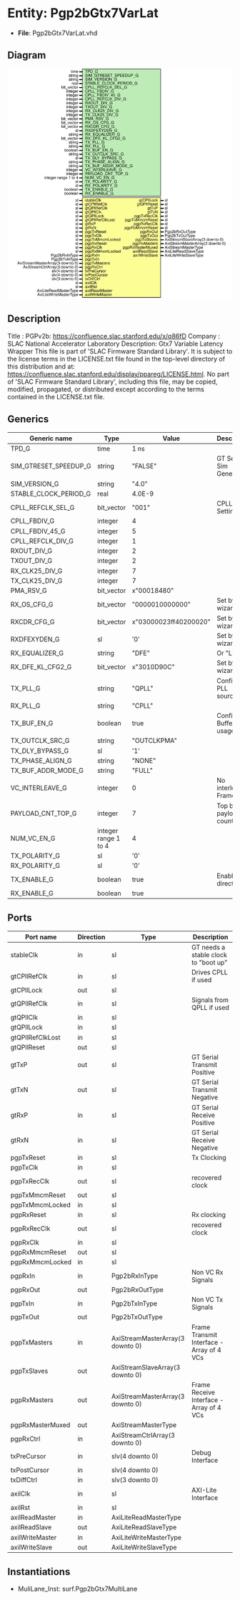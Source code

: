 # Entity: Pgp2bGtx7VarLat

- **File**: Pgp2bGtx7VarLat.vhd
## Diagram

![Diagram](Pgp2bGtx7VarLat.svg "Diagram")
## Description

Title      : PGPv2b: https://confluence.slac.stanford.edu/x/q86fD
Company    : SLAC National Accelerator Laboratory
Description: Gtx7 Variable Latency Wrapper
This file is part of 'SLAC Firmware Standard Library'.
It is subject to the license terms in the LICENSE.txt file found in the
top-level directory of this distribution and at:
   https://confluence.slac.stanford.edu/display/ppareg/LICENSE.html.
No part of 'SLAC Firmware Standard Library', including this file,
may be copied, modified, propagated, or distributed except according to
the terms contained in the LICENSE.txt file.
## Generics

| Generic name          | Type                 | Value                 | Description                 |
| --------------------- | -------------------- | --------------------- | --------------------------- |
| TPD_G                 | time                 | 1 ns                  |                             |
| SIM_GTRESET_SPEEDUP_G | string               | "FALSE"               | GT Settings Sim Generics    |
| SIM_VERSION_G         | string               | "4.0"                 |                             |
| STABLE_CLOCK_PERIOD_G | real                 | 4.0E-9                |                             |
| CPLL_REFCLK_SEL_G     | bit_vector           | "001"                 | CPLL Settings               |
| CPLL_FBDIV_G          | integer              | 4                     |                             |
| CPLL_FBDIV_45_G       | integer              | 5                     |                             |
| CPLL_REFCLK_DIV_G     | integer              | 1                     |                             |
| RXOUT_DIV_G           | integer              | 2                     |                             |
| TXOUT_DIV_G           | integer              | 2                     |                             |
| RX_CLK25_DIV_G        | integer              | 7                     |                             |
| TX_CLK25_DIV_G        | integer              | 7                     |                             |
| PMA_RSV_G             | bit_vector           | x"00018480"           |                             |
| RX_OS_CFG_G           | bit_vector           | "0000010000000"       | Set by wizard               |
| RXCDR_CFG_G           | bit_vector           | x"03000023ff40200020" | Set by wizard               |
| RXDFEXYDEN_G          | sl                   | '0'                   | Set by wizard               |
| RX_EQUALIZER_G        | string               | "DFE"                 | Or "LPM"                    |
| RX_DFE_KL_CFG2_G      | bit_vector           | x"3010D90C"           | Set by wizard               |
| TX_PLL_G              | string               | "QPLL"                | Configure PLL sources       |
| RX_PLL_G              | string               | "CPLL"                |                             |
| TX_BUF_EN_G           | boolean              | true                  | Configure Buffer usage      |
| TX_OUTCLK_SRC_G       | string               | "OUTCLKPMA"           |                             |
| TX_DLY_BYPASS_G       | sl                   | '1'                   |                             |
| TX_PHASE_ALIGN_G      | string               | "NONE"                |                             |
| TX_BUF_ADDR_MODE_G    | string               | "FULL"                |                             |
| VC_INTERLEAVE_G       | integer              | 0                     | No interleave Frames        |
| PAYLOAD_CNT_TOP_G     | integer              | 7                     | Top bit for payload counter |
| NUM_VC_EN_G           | integer range 1 to 4 | 4                     |                             |
| TX_POLARITY_G         | sl                   | '0'                   |                             |
| RX_POLARITY_G         | sl                   | '0'                   |                             |
| TX_ENABLE_G           | boolean              | true                  | Enable TX direction         |
| RX_ENABLE_G           | boolean              | true                  |                             |
## Ports

| Port name        | Direction | Type                             | Description                               |
| ---------------- | --------- | -------------------------------- | ----------------------------------------- |
| stableClk        | in        | sl                               | GT needs a stable clock to "boot up"      |
| gtCPllRefClk     | in        | sl                               | Drives CPLL if used                       |
| gtCPllLock       | out       | sl                               |                                           |
| gtQPllRefClk     | in        | sl                               | Signals from QPLL if used                 |
| gtQPllClk        | in        | sl                               |                                           |
| gtQPllLock       | in        | sl                               |                                           |
| gtQPllRefClkLost | in        | sl                               |                                           |
| gtQPllReset      | out       | sl                               |                                           |
| gtTxP            | out       | sl                               | GT Serial Transmit Positive               |
| gtTxN            | out       | sl                               | GT Serial Transmit Negative               |
| gtRxP            | in        | sl                               | GT Serial Receive Positive                |
| gtRxN            | in        | sl                               | GT Serial Receive Negative                |
| pgpTxReset       | in        | sl                               | Tx Clocking                               |
| pgpTxClk         | in        | sl                               |                                           |
| pgpTxRecClk      | out       | sl                               | recovered clock                           |
| pgpTxMmcmReset   | out       | sl                               |                                           |
| pgpTxMmcmLocked  | in        | sl                               |                                           |
| pgpRxReset       | in        | sl                               | Rx clocking                               |
| pgpRxRecClk      | out       | sl                               | recovered clock                           |
| pgpRxClk         | in        | sl                               |                                           |
| pgpRxMmcmReset   | out       | sl                               |                                           |
| pgpRxMmcmLocked  | in        | sl                               |                                           |
| pgpRxIn          | in        | Pgp2bRxInType                    | Non VC Rx Signals                         |
| pgpRxOut         | out       | Pgp2bRxOutType                   |                                           |
| pgpTxIn          | in        | Pgp2bTxInType                    | Non VC Tx Signals                         |
| pgpTxOut         | out       | Pgp2bTxOutType                   |                                           |
| pgpTxMasters     | in        | AxiStreamMasterArray(3 downto 0) | Frame Transmit Interface - Array of 4 VCs |
| pgpTxSlaves      | out       | AxiStreamSlaveArray(3 downto 0)  |                                           |
| pgpRxMasters     | out       | AxiStreamMasterArray(3 downto 0) | Frame Receive Interface - Array of 4 VCs  |
| pgpRxMasterMuxed | out       | AxiStreamMasterType              |                                           |
| pgpRxCtrl        | in        | AxiStreamCtrlArray(3 downto 0)   |                                           |
| txPreCursor      | in        | slv(4 downto 0)                  | Debug Interface                           |
| txPostCursor     | in        | slv(4 downto 0)                  |                                           |
| txDiffCtrl       | in        | slv(3 downto 0)                  |                                           |
| axilClk          | in        | sl                               | AXI-Lite Interface                        |
| axilRst          | in        | sl                               |                                           |
| axilReadMaster   | in        | AxiLiteReadMasterType            |                                           |
| axilReadSlave    | out       | AxiLiteReadSlaveType             |                                           |
| axilWriteMaster  | in        | AxiLiteWriteMasterType           |                                           |
| axilWriteSlave   | out       | AxiLiteWriteSlaveType            |                                           |
## Instantiations

- MuliLane_Inst: surf.Pgp2bGtx7MultiLane
